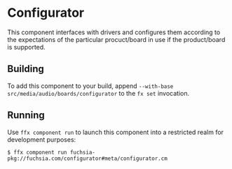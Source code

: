 # Configurator

This component interfaces with drivers and configures them according to the expectations of the
particular procuct/board in use if the product/board is supported.

## Building

To add this component to your build, append
`--with-base src/media/audio/boards/configurator`
to the `fx set` invocation.

## Running

Use `ffx component run` to launch this component into a restricted realm
for development purposes:

```
$ ffx component run fuchsia-pkg://fuchsia.com/configurator#meta/configurator.cm
```


